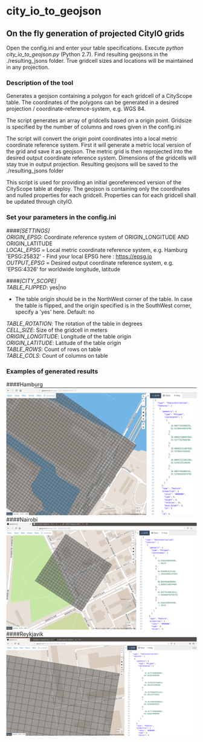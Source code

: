 # city_io_to_geojson

## On the fly generation of projected CityIO grids 
Open the config.ini and enter your table specifications.
Execute _python city_io_to_geojson.py_ (Python 2.7).
Find resulting geojsons in the ./resulting_jsons folder.
True gridcell sizes and locations will be maintained in any projection.


### Description of the tool
Generates a geojson containing a polygon for each gridcell of a CityScope table. 
The coordinates of the polygons can be generated in a desired projection / coordinate-reference-system, e.g. WGS 84.

The script generates an array of gridcells based on a origin point.
Gridsize is specified by the number of columns and rows given in the config.ini

The script will convert the origin point coordinates into a local metric coordinate reference system. 
First it will generate a metric local version of the grid and save it as geojson. 
The metric grid is then reprojected into the desired output coordinate reference system. 
Dimensions of the gridcells will stay true in output projection.
Resulting geojsons will be saved to the ./resulting_jsons folder

This script is used for providing an initial georeferenced version of the CityScope table at deploy. 
The geojson is containing only the coordinates and nulled properties for each gridcell. 
Properties can for each gridcell shall be updated through cityIO.

### Set your parameters in the config.ini
####*[SETTINGS]*  
_ORIGIN_EPSG_: Coordinate reference system of ORIGIN_LONGITUDE AND ORIGIN_LATITUDE  
_LOCAL_EPSG_ = Local metric coordinate reference system, e.g. Hamburg 'EPSG:25832' 
    - Find your local EPSG here : https://epsg.io   
_OUTPUT_EPSG_ = Desired output coordinate reference system, e.g. 'EPSG:4326' for worldwide longitude, latitude

####*[CITY_SCOPE]*  
_TABLE_FLIPPED_: yes|no
  - The table origin should be in the NorthWest corner of the table. In case the table is flipped,
and the origin specified is in the SouthWest corner, specify a 'yes' here. Default: no  

_TABLE_ROTATION_: The rotation of the table in degrees  
_CELL_SIZE_: Size of the gridcell in meters  
_ORIGIN_LONGITUDE_: Longitude of the table origin  
_ORIGIN_LATITUDE_:  Latitude of the table origin  
_TABLE_ROWS_: Count of rows on table  
_TABLE_COLS_: Count of columns on table  


### Examples of generated results
####Hamburg
![Hamburg](example_results/hamburg.png)
####Nairobi
![Nairobi](example_results/nairobi.png)
####Reykjavik
![Reykjavik](example_results/reykjavik.png)

